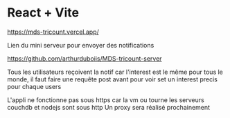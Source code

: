 # React + Vite

https://mds-tricount.vercel.app/

Lien du mini serveur pour envoyer des notifications

https://github.com/arthurduboiis/MDS-tricount-server

Tous les utilisateurs reçoivent la notif car l'interest est le même pour tous le monde, il faut faire une requête post avant pour voir set un interest precis pour chaque users

L'appli ne fonctionne pas sous https car la vm ou tourne les serveurs couchdb et nodejs sont sous http
Un proxy sera réalisé prochainement